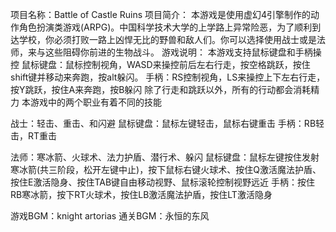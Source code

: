 [](Cover.png)
项目名称：Battle of Castle Ruins
项目简介：
本游戏是使用虚幻4引擎制作的动作角色扮演类游戏(ARPG)。中国科学技术大学的上学路上异常险恶，为了顺利到达学校，你必须打败一路上凶悍无比的野兽和敌人们。你可以选择使用战士或是法师，来与这些阻碍你前进的生物战斗。
游戏说明：
本游戏支持鼠标键盘和手柄操控
鼠标键盘：鼠标控制视角，WASD来操控前后左右行走，按空格跳跃，按住shift键并移动来奔跑，按alt躲闪。
手柄：RS控制视角，LS来操控上下左右行走，按Y跳跃，按住A来奔跑，按B躲闪
除了行走和跳跃以外，所有的行动都会消耗精力
本游戏中的两个职业有着不同的技能

战士：轻击、重击、和闪避
鼠标键盘：鼠标左键轻击，鼠标右键重击
手柄：RB轻击，RT重击

法师：寒冰箭、火球术、法力护盾、潜行术、躲闪
鼠标键盘：鼠标左键按住发射寒冰箭(共三阶段，松开左键中止)，按下鼠标右键火球术、按住Q激活魔法护盾、按住E激活隐身、按住TAB键自由移动视野、鼠标滚轮控制视野远近
手柄：按住RB寒冰箭，按下RT火球术，按住LB激活魔法护盾，按住LT激活隐身

游戏BGM：knight artorias
通关BGM：永恒的东风
